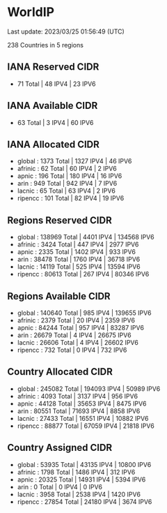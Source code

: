 # WorldIP

Last update: 2023/03/25 01:56:49 (UTC)

238 Countries in 5 regions

## IANA Reserved CIDR

- 71 Total | 48 IPV4 | 23 IPV6

## IANA Available CIDR

- 63 Total | 3 IPV4 | 60 IPV6

## IANA Allocated CIDR

- global : 1373 Total | 1327 IPV4 | 46 IPV6
- afrinic : 62 Total | 60 IPV4 | 2 IPV6
- apnic : 196 Total | 180 IPV4 | 16 IPV6
- arin : 949 Total | 942 IPV4 | 7 IPV6
- lacnic : 65 Total | 63 IPV4 | 2 IPV6
- ripencc : 101 Total | 82 IPV4 | 19 IPV6

## Regions Reserved CIDR

- global : 138969 Total | 4401 IPV4 | 134568 IPV6
- afrinic : 3424 Total | 447 IPV4 | 2977 IPV6
- apnic : 2335 Total | 1402 IPV4 | 933 IPV6
- arin : 38478 Total | 1760 IPV4 | 36718 IPV6
- lacnic : 14119 Total | 525 IPV4 | 13594 IPV6
- ripencc : 80613 Total | 267 IPV4 | 80346 IPV6

## Regions Available CIDR

- global : 140640 Total | 985 IPV4 | 139655 IPV6
- afrinic : 2379 Total | 20 IPV4 | 2359 IPV6
- apnic : 84244 Total | 957 IPV4 | 83287 IPV6
- arin : 26679 Total | 4 IPV4 | 26675 IPV6
- lacnic : 26606 Total | 4 IPV4 | 26602 IPV6
- ripencc : 732 Total | 0 IPV4 | 732 IPV6

## Country Allocated CIDR

- global : 245082 Total | 194093 IPV4 | 50989 IPV6
- afrinic : 4093 Total | 3137 IPV4 | 956 IPV6
- apnic : 44128 Total | 35653 IPV4 | 8475 IPV6
- arin : 80551 Total | 71693 IPV4 | 8858 IPV6
- lacnic : 27433 Total | 16551 IPV4 | 10882 IPV6
- ripencc : 88877 Total | 67059 IPV4 | 21818 IPV6

## Country Assigned CIDR

- global : 53935 Total | 43135 IPV4 | 10800 IPV6
- afrinic : 1798 Total | 1486 IPV4 | 312 IPV6
- apnic : 20325 Total | 14931 IPV4 | 5394 IPV6
- arin : 0 Total | 0 IPV4 | 0 IPV6
- lacnic : 3958 Total | 2538 IPV4 | 1420 IPV6
- ripencc : 27854 Total | 24180 IPV4 | 3674 IPV6
